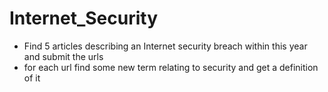 # Internet_Security
* Find 5 articles describing an Internet security breach within this year and submit the urls
* for each url find some new term relating to security and get a definition of it 
